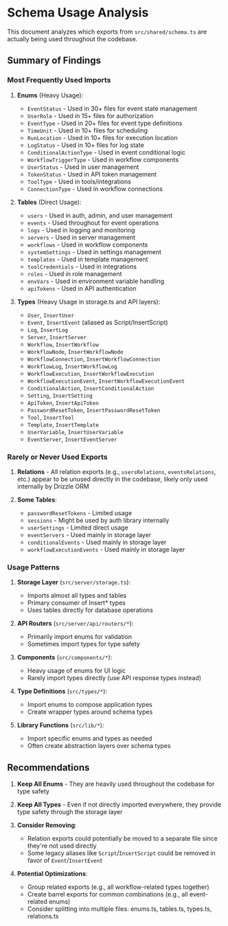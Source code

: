 # Schema Usage Analysis

This document analyzes which exports from `src/shared/schema.ts` are actually being used throughout the codebase.

## Summary of Findings

### Most Frequently Used Imports

1. **Enums** (Heavy Usage):
   - `EventStatus` - Used in 30+ files for event state management
   - `UserRole` - Used in 15+ files for authorization
   - `EventType` - Used in 20+ files for event type definitions
   - `TimeUnit` - Used in 10+ files for scheduling
   - `RunLocation` - Used in 10+ files for execution location
   - `LogStatus` - Used in 10+ files for log state
   - `ConditionalActionType` - Used in event conditional logic
   - `WorkflowTriggerType` - Used in workflow components
   - `UserStatus` - Used in user management
   - `TokenStatus` - Used in API token management
   - `ToolType` - Used in tools/integrations
   - `ConnectionType` - Used in workflow connections

2. **Tables** (Direct Usage):
   - `users` - Used in auth, admin, and user management
   - `events` - Used throughout for event operations
   - `logs` - Used in logging and monitoring
   - `servers` - Used in server management
   - `workflows` - Used in workflow components
   - `systemSettings` - Used in settings management
   - `templates` - Used in template management
   - `toolCredentials` - Used in integrations
   - `roles` - Used in role management
   - `envVars` - Used in environment variable handling
   - `apiTokens` - Used in API authentication

3. **Types** (Heavy Usage in storage.ts and API layers):
   - `User`, `InsertUser`
   - `Event`, `InsertEvent` (aliased as Script/InsertScript)
   - `Log`, `InsertLog`
   - `Server`, `InsertServer`
   - `Workflow`, `InsertWorkflow`
   - `WorkflowNode`, `InsertWorkflowNode`
   - `WorkflowConnection`, `InsertWorkflowConnection`
   - `WorkflowLog`, `InsertWorkflowLog`
   - `WorkflowExecution`, `InsertWorkflowExecution`
   - `WorkflowExecutionEvent`, `InsertWorkflowExecutionEvent`
   - `ConditionalAction`, `InsertConditionalAction`
   - `Setting`, `InsertSetting`
   - `ApiToken`, `InsertApiToken`
   - `PasswordResetToken`, `InsertPasswordResetToken`
   - `Tool`, `InsertTool`
   - `Template`, `InsertTemplate`
   - `UserVariable`, `InsertUserVariable`
   - `EventServer`, `InsertEventServer`

### Rarely or Never Used Exports

1. **Relations** - All relation exports (e.g., `usersRelations`, `eventsRelations`, etc.) appear to be unused directly in the codebase, likely only used internally by Drizzle ORM

2. **Some Tables**:
   - `passwordResetTokens` - Limited usage
   - `sessions` - Might be used by auth library internally
   - `userSettings` - Limited direct usage
   - `eventServers` - Used mainly in storage layer
   - `conditionalEvents` - Used mainly in storage layer
   - `workflowExecutionEvents` - Used mainly in storage layer

### Usage Patterns

1. **Storage Layer** (`src/server/storage.ts`):
   - Imports almost all types and tables
   - Primary consumer of Insert* types
   - Uses tables directly for database operations

2. **API Routers** (`src/server/api/routers/*`):
   - Primarily import enums for validation
   - Sometimes import types for type safety

3. **Components** (`src/components/*`):
   - Heavy usage of enums for UI logic
   - Rarely import types directly (use API response types instead)

4. **Type Definitions** (`src/types/*`):
   - Import enums to compose application types
   - Create wrapper types around schema types

5. **Library Functions** (`src/lib/*`):
   - Import specific enums and types as needed
   - Often create abstraction layers over schema types

## Recommendations

1. **Keep All Enums** - They are heavily used throughout the codebase for type safety

2. **Keep All Types** - Even if not directly imported everywhere, they provide type safety through the storage layer

3. **Consider Removing**:
   - Relation exports could potentially be moved to a separate file since they're not used directly
   - Some legacy aliases like `Script`/`InsertScript` could be removed in favor of `Event`/`InsertEvent`

4. **Potential Optimizations**:
   - Group related exports (e.g., all workflow-related types together)
   - Create barrel exports for common combinations (e.g., all event-related enums)
   - Consider splitting into multiple files: enums.ts, tables.ts, types.ts, relations.ts